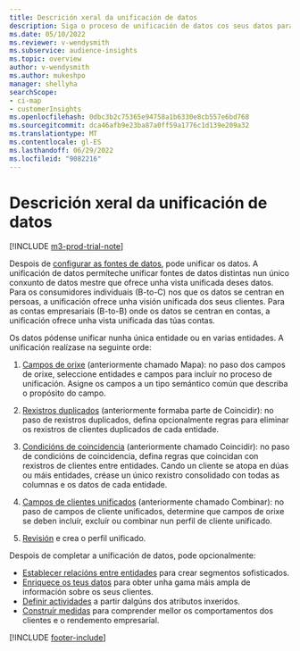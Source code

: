 ```yaml
---
title: Descrición xeral da unificación de datos
description: Siga o proceso de unificación de datos cos seus datos para crear un único conxunto de datos de perfís de clientes unificados.
ms.date: 05/10/2022
ms.reviewer: v-wendysmith
ms.subservice: audience-insights
ms.topic: overview
author: v-wendysmith
ms.author: mukeshpo
manager: shellyha
searchScope:
- ci-map
- customerInsights
ms.openlocfilehash: 0dbc3b2c75365e94758a1b6330e8cb557e6bd768
ms.sourcegitcommit: dca46afb9e23ba87a0ff59a1776c1d139e209a32
ms.translationtype: MT
ms.contentlocale: gl-ES
ms.lasthandoff: 06/29/2022
ms.locfileid: "9082216"
---
```

# <a name="data-unification-overview"></a>Descrición xeral da unificación de datos

[!INCLUDE [m3-prod-trial-note](includes/m3-prod-trial-note.md)]

Despois de [configurar as fontes de datos](data-sources.md), pode unificar os datos. A unificación de datos permíteche unificar fontes de datos distintas nun único conxunto de datos mestre que ofrece unha vista unificada deses datos. Para os consumidores individuais (B-to-C) nos que os datos se centran en persoas, a unificación ofrece unha visión unificada dos seus clientes. Para as contas empresariais (B-to-B) onde os datos se centran en contas, a unificación ofrece unha vista unificada das túas contas.

Os datos pódense unificar nunha única entidade ou en varias entidades. A unificación realízase na seguinte orde:

1. [Campos de orixe](map-entities.md) (anteriormente chamado Mapa): no paso dos campos de orixe, seleccione entidades e campos para incluír no proceso de unificación. Asigne os campos a un tipo semántico común que describa o propósito do campo.

1. [Rexistros duplicados](remove-duplicates.md) (anteriormente formaba parte de Coincidir): no paso de rexistros duplicados, defina opcionalmente regras para eliminar os rexistros de clientes duplicados de cada entidade.

1. [Condicións de coincidencia](match-entities.md) (anteriormente chamado Coincidir): no paso de condicións de coincidencia, defina regras que coincidan con rexistros de clientes entre entidades. Cando un cliente se atopa en dúas ou máis entidades, créase un único rexistro consolidado con todas as columnas e os datos de cada entidade.

1. [Campos de clientes unificados](merge-entities.md) (anteriormente chamado Combinar): no paso de campos de cliente unificados, determine que campos de orixe se deben incluír, excluír ou combinar nun perfil de cliente unificado.  

1. [Revisión](review-unification.md) e crea o perfil unificado.

Despois de completar a unificación de datos, pode opcionalmente:

- [Establecer relacións entre entidades](relationships.md) para crear segmentos sofisticados.
- [Enriquece os teus datos](enrichment-hub.md) para obter unha gama máis ampla de información sobre os seus clientes.
- [Definir actividades](activities.md) a partir dalgúns dos atributos inxeridos.
- [Construír medidas](measures.md) para comprender mellor os comportamentos dos clientes e o rendemento empresarial.

[!INCLUDE [footer-include](includes/footer-banner.md)]
